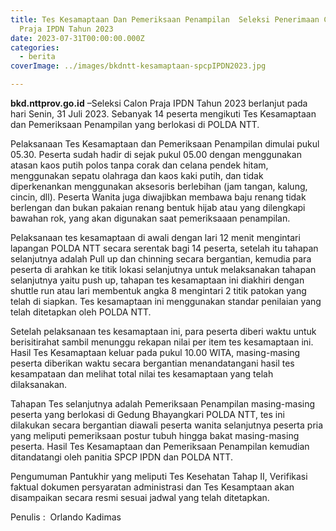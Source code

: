 ```yaml
---
title: Tes Kesamaptaan Dan Pemeriksaan Penampilan  Seleksi Penerimaan Calon
  Praja IPDN Tahun 2023
date: 2023-07-31T00:00:00.000Z
categories:
  - berita
coverImage: ../images/bkdntt-kesamaptaan-spcpIPDN2023.jpg

---
```


**bkd.nttprov.go.id** –Seleksi Calon Praja IPDN Tahun 2023 berlanjut pada hari Senin, 31 Juli 2023. Sebanyak 14 peserta mengikuti Tes Kesamaptaan dan Pemeriksaan Penampilan yang berlokasi di POLDA NTT.

Pelaksanaan Tes Kesamaptaan dan Pemeriksaan Penampilan dimulai pukul 05.30. Peserta sudah hadir di sejak pukul 05.00 dengan menggunakan atasan kaos putih polos tanpa corak dan celana pendek hitam, menggunakan sepatu olahraga dan kaos kaki putih, dan tidak diperkenankan menggunakan aksesoris berlebihan (jam tangan, kalung, cincin, dll). Peserta Wanita juga diwajibkan membawa baju renang tidak berlengan dan bukan pakaian renang bentuk hijab atau yang dilengkapi bawahan rok, yang akan digunakan saat pemeriksaaan penampilan.

Pelaksanaan tes kesamaptaan di awali dengan lari 12 menit mengintari lapangan POLDA NTT secara serentak bagi 14 peserta, setelah itu tahapan selanjutnya adalah Pull up dan chinning secara bergantian, kemudia para peserta di arahkan ke titik lokasi selanjutnya untuk melaksanakan tahapan selanjutnya yaitu push up, tahapan tes kesamaptaan ini diakhiri dengan shuttle run atau lari membentuk angka 8 mengintari 2 titik patokan yang telah di siapkan. Tes kesamaptaan ini menggunakan standar penilaian yang telah ditetapkan oleh POLDA NTT.

Setelah pelaksanaan tes kesamaptaan ini, para peserta diberi waktu untuk berisitirahat sambil menunggu rekapan nilai per item tes kesamaptaan ini. Hasil Tes Kesamaptaan keluar pada pukul 10.00 WITA, masing-masing peserta diberikan waktu secara bergantian menandatangani hasil tes kesampataan dan melihat total nilai tes kesamaptaan yang telah dilaksanakan.

Tahapan Tes selanjutnya adalah Pemeriksaan Penampilan masing-masing peserta yang berlokasi di Gedung Bhayangkari POLDA NTT, tes ini dilakukan secara bergantian diawali peserta wanita selanjutnya peserta pria yang meliputi pemeriksaan postur tubuh hingga bakat masing-masing peserta. Hasil Tes Kesamaptaan dan Pemeriksaan Penampilan kemudian ditandatangi oleh panitia SPCP IPDN dan POLDA NTT.

Pengumuman Pantukhir yang meliputi Tes Kesehatan Tahap II, Verifikasi faktual dokumen persyaratan administrasi dan Tes Kesamptaan akan disampaikan secara resmi sesuai jadwal yang telah ditetapkan.

Penulis :  Orlando Kadimas
